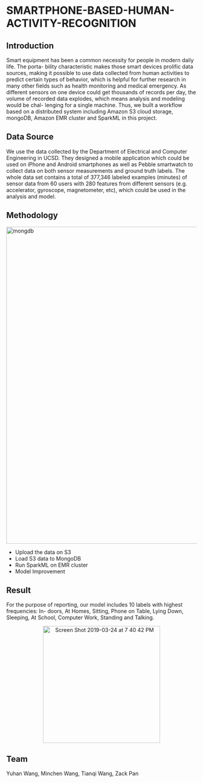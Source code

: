 # SMARTPHONE-BASED-HUMAN-ACTIVITY-RECOGNITION

## Introduction

Smart equipment has been a common necessity for people in modern daily life. The porta- bility characteristic makes those smart devices prolific data sources, making it possible to use data collected from human activities to predict certain types of behavior, which is helpful for further research in many other fields such as health monitoring and medical emergency. As different sensors on one device could get thousands of records per day, the volume of recorded data explodes, which means analysis and modeling would be chal- lenging for a single machine. Thus, we built a workflow based on a distributed system including Amazon S3 cloud storage, mongoDB, Amazon EMR cluster and SparkML in this project.

## Data Source

We use the data collected by the Department of Electrical and Computer Engineering in UCSD. They designed a mobile application which could be used on iPhone and Android smartphones as well as Pebble smartwatch to collect data on both sensor measurements and ground truth labels. The whole data set contains a total of 377,346 labeled examples (minutes) of sensor data from 60 users with 280 features from different sensors (e.g. accelerator, gyroscope, magnetometer, etc), which could be used in the analysis and model.

## Methodology

<img width="839" alt="mongdb" src="https://user-images.githubusercontent.com/40588854/54891862-499d7080-4e6c-11e9-9a8e-7903640a6888.png">

- Upload the data on S3
- Load S3 data to MongoDB
- Run SparkML on EMR cluster
- Model Improvement

## Result
For the purpose of reporting, our model includes 10 labels with highest frequencies: In- doors, At Homes, Sitting, Phone on Table, Lying Down, Sleeping, At School, Computer Work, Standing and Talking.

<p align="center">
<img width="310" alt="Screen Shot 2019-03-24 at 7 40 42 PM" src="https://user-images.githubusercontent.com/40588854/54891960-c29cc800-4e6c-11e9-8985-7e6b457e0946.png">
</p>

## Team
Yuhan Wang, Minchen Wang, Tianqi Wang, Zack Pan
